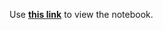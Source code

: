 Use <b><a href = "https://nbviewer.jupyter.org/github/kpourang/Predict-Customers-Click-on-FB-Ad/blob/main/Logistic%20Regression%20-%20Predict%20Customer%20clicks%20on%20FB%20ads%20-%20Questions.ipynb">this link</a></b> to view the notebook.
